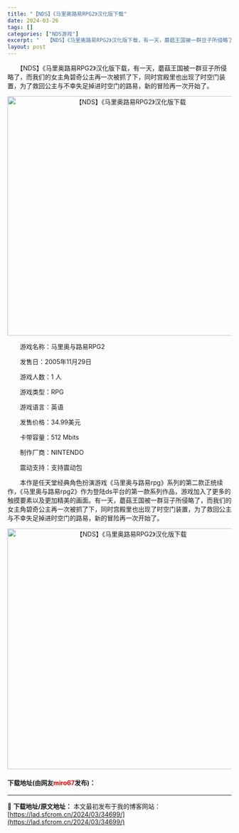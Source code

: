 ```yaml
---
title: "【NDS】《马里奥路易RPG2》汉化版下载"
date: 2024-03-26
tags: []
categories: ["NDS游戏"]
excerpt: "　　【NDS】《马里奥路易RPG2》汉化版下载，有一天，蘑菇王国被一群豆子所侵略了，而我们的女主角碧奇公主再一次被抓了下，同时宫殿里也出现了时空门装置，为了救回公主与不幸失足掉进时空门的路易，新的冒险再一次开始了。 　　游戏名称：马里奥与路易RPG2 　　发售日：2005年11月29日 　　游戏人数&hellip;"
layout: post
---
```


 <p>　　【NDS】《马里奥路易RPG2》汉化版下载，有一天，蘑菇王国被一群豆子所侵略了，而我们的女主角碧奇公主再一次被抓了下，同时宫殿里也出现了时空门装置，为了救回公主与不幸失足掉进时空门的路易，新的冒险再一次开始了。</p> <p align="center"><img align="" border="0" src="https://lad.sfcrom.cn/wp-content/uploads/2024/03/20240326_66022c0e599f8.png" width="539" alt="【NDS】《马里奥路易RPG2》汉化版下载" /></p> <p>　　游戏名称：马里奥与路易RPG2</p> <p>　　发售日：2005年11月29日</p> <p>　　游戏人数：1 人</p> <p>　　游戏类型：RPG</p> <p>　　游戏语言：英语</p> <p>　　发售价格：34.99美元</p> <p>　　卡带容量：512 Mbits</p> <p>　　制作厂商：NINTENDO</p> <p>　　震动支持：支持震动包</p> <p>　　本作是任天堂经典角色扮演游戏《马里奥与路易rpg》系列的第二款正统续作，《马里奥与路易rpg2》作为登陆ds平台的第一款系列作品，游戏加入了更多的触摸要素以及更加精美的画面。有一天，蘑菇王国被一群豆子所侵略了，而我们的女主角碧奇公主再一次被抓了下，同时宫殿里也出现了时空门装置，为了救回公主与不幸失足掉进时空门的路易，新的冒险再一次开始了。</p> <p align="center"><img align="" border="0" src="https://lad.sfcrom.cn/wp-content/uploads/2024/03/20240326_66022c0f2629d.png" width="542" alt="【NDS】《马里奥路易RPG2》汉化版下载" /></p> <p><h4>下载地址(由网友<font color="red">miro67</font>发布)：</h4></p> 

---
📖 **下载地址/原文地址：** 本文最初发布于我的博客网站：[https://lad.sfcrom.cn/2024/03/34699/](https://lad.sfcrom.cn/2024/03/34699/)
